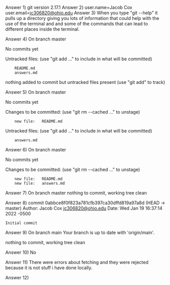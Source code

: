 Answer 1) git version 2.17.1
Answer 2) user.name=Jacob Cox   user.email=jc306820@ohio.edu
Answer 3) When you type "git --help" it pulls up a directory giving you lots of information that could help with the use of the terminal and and some of the commands that can lead to different places inside the terminal.

Answer 4)
On branch master

No commits yet

Untracked files:
  (use "git add <file>..." to include in what will be committed)

        README.md
        answers.md

nothing added to commit but untracked files present (use "git add" to track)

Answer 5)
On branch master

No commits yet

Changes to be committed:
  (use "git rm --cached <file>..." to unstage)

        new file:   README.md

Untracked files:
  (use "git add <file>..." to include in what will be committed)

        answers.md

Answer 6)
On branch master

No commits yet

Changes to be committed:
  (use "git rm --cached <file>..." to unstage)

        new file:   README.md
        new file:   answers.md

Answer 7)
On branch master
nothing to commit, working tree clean

Answer 8)
commit 0abbce8f0f823a781cfb397ca30dffd819a97a8d (HEAD -> master)
Author: Jacob Cox <jc306820@ohio.edu>
Date:   Wed Jan 19 16:37:14 2022 -0500

    Initial commit

Answer 9)
On branch main
Your branch is up to date with 'origin/main'.

nothing to commit, working tree clean

Answer 10) 
No

Answer 11)
There were errors about fetching and they were rejected because it is not stuff i have done locally.

Answer 12)
